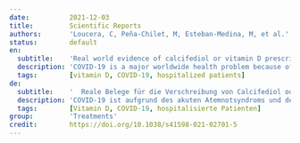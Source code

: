 ```yaml
---
date:          2021-12-03
title:         Scientific Reports
authors:       'Loucera, C, Peña-Chilet, M, Esteban-Medina, M, et al.'
status:        default
en:
  subtitle:    'Real world evidence of calcifediol or vitamin D prescription and mortality rate of COVID-19 in a retrospective cohort of hospitalized Andalusian patients'
  description: 'COVID-19 is a major worldwide health problem because of acute respiratory distress syndrome, and mortality. Several lines of evidence have suggested a relationship between the vitamin D endocrine system and severity of COVID-19. We present a survival study on a retrospective cohort of 15,968 patients, comprising all COVID-19 patients hospitalized in Andalusia between January and November 2020. Based on a central registry of electronic health records (the Andalusian Population Health Database, BPS), prescription of vitamin D or its metabolites within 15–30 days before hospitalization were recorded. The effect of prescription of vitamin D (metabolites) for other indication previous to the hospitalization was studied with respect to patient survival. Kaplan–Meier survival curves and hazard ratios support an association between prescription of these metabolites and patient survival. Such association was stronger for calcifediol than for cholecalciferol, when prescribed 15 days prior hospitalization. Although the relation is maintained, there is a general decrease of this effect when a longer period of 30 days prior hospitalization is considered, suggesting that association was stronger when the prescription was closer to the hospitalization.'
  tags:        [vitamin D, COVID-19, hospitalized patients]
de:
  subtitle:    '  Reale Belege für die Verschreibung von Calcifediol oder Vitamin D und die Sterblichkeitsrate von COVID-19 in einer retrospektiven Kohorte von Krankenhauspatienten aus Andalusien'
  description: 'COVID-19 ist aufgrund des akuten Atemnotsyndroms und der hohen Sterblichkeitsrate weltweit ein großes Gesundheitsproblem. Es gibt mehrere Hinweise auf einen Zusammenhang zwischen dem endokrinen Vitamin-D-System und dem Schweregrad von COVID-19. Wir stellen eine Überlebensstudie an einer retrospektiven Kohorte von 15.968 Patienten vor, die alle COVID-19-Patienten umfasst, die zwischen Januar und November 2020 in Andalusien hospitalisiert wurden. Auf der Grundlage eines zentralen Registers elektronischer Gesundheitsdaten (der Andalusischen Datenbank für Bevölkerungsgesundheit, BPS) wurde die Verschreibung von Vitamin D oder dessen Metaboliten innerhalb von 15-30 Tagen vor der Krankenhauseinweisung erfasst. Die Auswirkungen der Verschreibung von Vitamin D (Metaboliten) aus anderen Gründen vor dem Krankenhausaufenthalt wurden im Hinblick auf das Überleben der Patienten untersucht. Kaplan-Meier-Überlebenskurven und Hazard Ratios belegen einen Zusammenhang zwischen der Verschreibung dieser Metaboliten und dem Überleben der Patienten. Dieser Zusammenhang war für Calcifediol stärker als für Cholecalciferol, wenn es 15 Tage vor dem Krankenhausaufenthalt verschrieben wurde. Obwohl der Zusammenhang aufrechterhalten wird, nimmt dieser Effekt generell ab, wenn ein längerer Zeitraum von 30 Tagen vor dem Krankenhausaufenthalt betrachtet wird, was darauf hindeutet, dass der Zusammenhang stärker war, wenn die Verschreibung näher am Krankenhausaufenthalt lag.' 
  tags:        [Vitamin D, COVID-19, hospitalisierte Patienten]
group:         'Treatments'
credit:        https://doi.org/10.1038/s41598-021-02701-5
---
```

